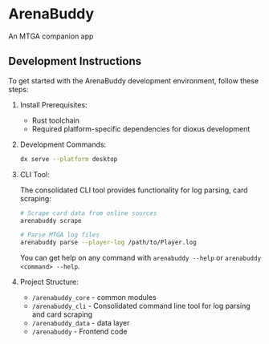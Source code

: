 # ArenaBuddy

An MTGA companion app

## Development Instructions

To get started with the ArenaBuddy development environment, follow these steps:

1. Install Prerequisites:

   - Rust toolchain
   - Required platform-specific dependencies for dioxus development

2. Development Commands:

   ```bash
   dx serve --platform desktop
   ```

3. CLI Tool:

   The consolidated CLI tool provides functionality for log parsing, card scraping:

   ```bash
   # Scrape card data from online sources
   arenabuddy scrape

   # Parse MTGA log files
   arenabuddy parse --player-log /path/to/Player.log
   ```

   You can get help on any command with `arenabuddy --help` or `arenabuddy <command> --help`.

4. Project Structure:

   - `/arenabuddy_core` - common modules
   - `/arenabuddy_cli` - Consolidated command line tool for log parsing and card scraping
   - `/arenabuddy_data` - data layer
   - `/arenabuddy` - Frontend code
